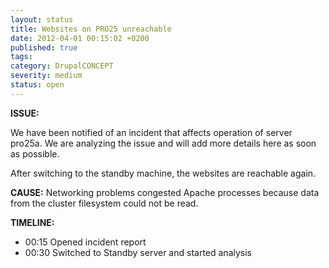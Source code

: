 ```yaml
---
layout: status
title: Websites on PRO25 unreachable
date: 2012-04-01 00:15:02 +0200
published: true
tags: 
category: DrupalCONCEPT
severity: medium
status: open
---
```


**ISSUE:** 

We have been notified of an incident that affects operation of server pro25a. We are analyzing the issue and will add more details here as soon as possible.

After switching to the standby machine, the websites are reachable again.

**CAUSE:** Networking problems congested Apache processes because data from the cluster filesystem could not be read.

**TIMELINE:**

* 00:15 Opened incident report
* 00:30 Switched to Standby server and started analysis
